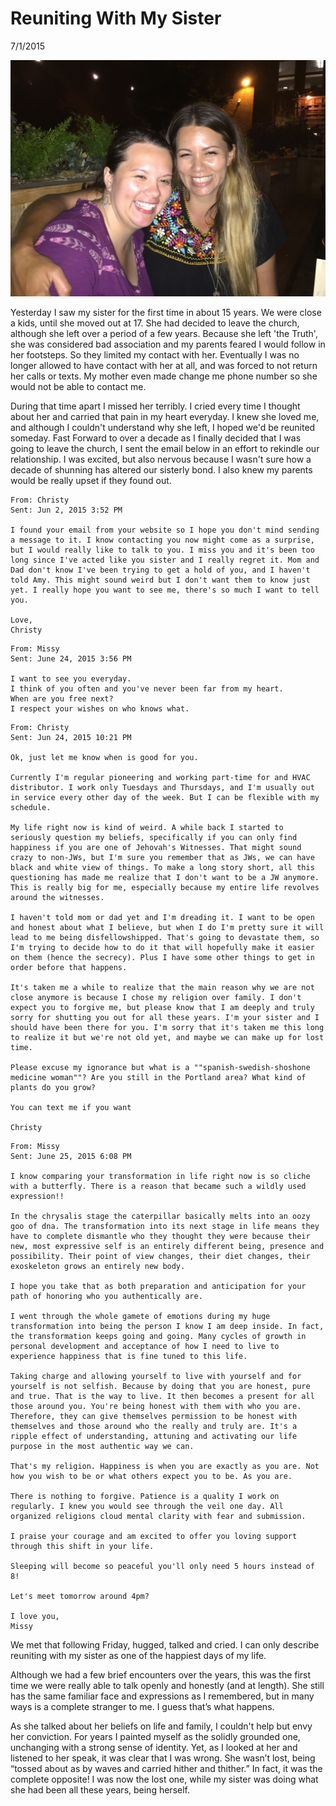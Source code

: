 # Reuniting With My Sister
7/1/2015

![](../../images/blog/me-and-missy.jpeg)

Yesterday I saw my sister for the first time in about 15 years. We were close a kids, until she moved out at 17. She had decided to leave the church, although she left over a period of a few years. Because she left 'the Truth', she was considered bad association and my parents feared I would follow in her footsteps. So they limited my contact with her. Eventually I was no longer allowed to have contact with her at all, and was forced to not return her calls or texts. My mother even made change me phone number so she would not be able to contact me.

During that time apart I missed her terribly. I cried every time I thought about her and carried that pain in my heart everyday. I knew she loved me, and although I couldn't understand why she left, I hoped we'd be reunited someday. Fast Forward to over a decade as I finally decided that I was going to leave the church, I sent the email below in an effort to rekindle our relationship. I was excited, but also nervous because I wasn't sure how a decade of shunning has altered our sisterly bond. I also knew my parents would be really upset if they found out.

```
From: Christy
Sent: Jun 2, 2015 3:52 PM

I found your email from your website so I hope you don't mind sending a message to it. I know contacting you now might come as a surprise, but I would really like to talk to you. I miss you and it's been too long since I've acted like you sister and I really regret it. Mom and Dad don't know I've been trying to get a hold of you, and I haven't told Amy. This might sound weird but I don't want them to know just yet. I really hope you want to see me, there's so much I want to tell you. 

Love,
Christy
```

```
From: Missy
Sent: June 24, 2015 3:56 PM

I want to see you everyday. 
I think of you often and you've never been far from my heart. 
When are you free next? 
I respect your wishes on who knows what.
```

```
From: Christy
Sent: Jun 24, 2015 10:21 PM

Ok, just let me know when is good for you.

Currently I'm regular pioneering and working part-time for and HVAC distributor. I work only Tuesdays and Thursdays, and I'm usually out in service every other day of the week. But I can be flexible with my schedule.

My life right now is kind of weird. A while back I started to seriously question my beliefs, specifically if you can only find happiness if you are one of Jehovah's Witnesses. That might sound crazy to non-JWs, but I'm sure you remember that as JWs, we can have black and white view of things. To make a long story short, all this questioning has made me realize that I don't want to be a JW anymore. This is really big for me, especially because my entire life revolves around the witnesses.

I haven't told mom or dad yet and I'm dreading it. I want to be open and honest about what I believe, but when I do I'm pretty sure it will lead to me being disfellowshipped. That's going to devastate them, so I'm trying to decide how to do it that will hopefully make it easier on them (hence the secrecy). Plus I have some other things to get in order before that happens.

It's taken me a while to realize that the main reason why we are not close anymore is because I chose my religion over family. I don't expect you to forgive me, but please know that I am deeply and truly sorry for shutting you out for all these years. I'm your sister and I should have been there for you. I'm sorry that it's taken me this long to realize it but we're not old yet, and maybe we can make up for lost time.

Please excuse my ignorance but what is a ""spanish-swedish-shoshone medicine woman""? Are you still in the Portland area? What kind of plants do you grow?

You can text me if you want

Christy
```

```
From: Missy
Sent: June 25, 2015 6:08 PM

I know comparing your transformation in life right now is so cliche with a butterfly. There is a reason that became such a wildly used expression!!

In the chrysalis stage the caterpillar basically melts into an oozy goo of dna. The transformation into its next stage in life means they have to complete dismantle who they thought they were because their new, most expressive self is an entirely different being, presence and possibility. Their point of view changes, their diet changes, their exoskeleton grows an entirely new body.

I hope you take that as both preparation and anticipation for your path of honoring who you authentically are.

I went through the whole gamete of emotions during my huge transformation into being the person I know I am deep inside. In fact, the transformation keeps going and going. Many cycles of growth in personal development and acceptance of how I need to live to experience happiness that is fine tuned to this life.

Taking charge and allowing yourself to live with yourself and for yourself is not selfish. Because by doing that you are honest, pure and true. That is the way to live. It then becomes a present for all those around you. You're being honest with them with who you are. Therefore, they can give themselves permission to be honest with themselves and those around who the really and truly are. It's a ripple effect of understanding, attuning and activating our life purpose in the most authentic way we can.

That's my religion. Happiness is when you are exactly as you are. Not how you wish to be or what others expect you to be. As you are.

There is nothing to forgive. Patience is a quality I work on regularly. I knew you would see through the veil one day. All organized religions cloud mental clarity with fear and submission.

I praise your courage and am excited to offer you loving support through this shift in your life.

Sleeping will become so peaceful you'll only need 5 hours instead of 8!

Let's meet tomorrow around 4pm?

I love you,
Missy
```

We met that following Friday, hugged, talked and cried. I can only describe reuniting with my sister as one of the happiest days of my life.

Although we had a few brief encounters over the years, this was the first time we were really able to talk openly and honestly (and at length). She still has the same familiar face and expressions as I remembered, but in many ways is a complete stranger to me. I guess that’s what happens.

As she talked about her beliefs on life and family, I couldn't help but envy her conviction. For years I painted myself as the solidly grounded one, unchanging with a strong sense of identity. Yet, as I looked at her and listened to her speak, it was clear that I was wrong. She wasn’t lost, being “tossed about as by waves and carried hither and thither.” In fact, it was the complete opposite! I was now the lost one, while my sister was doing what she had been all these years, being herself.